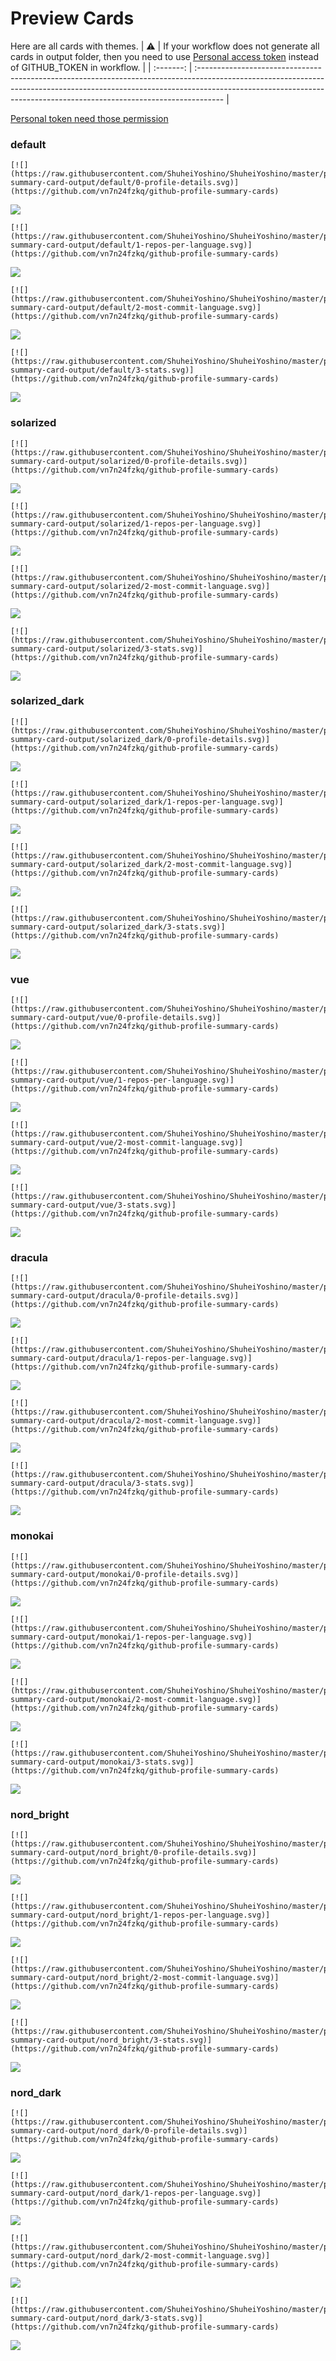 
# Preview Cards

Here are all cards with themes.
| :warning: | If your workflow does not generate all cards in output folder, then you need to use [Personal access token](https://docs.github.com/en/actions/configuring-and-managing-workflows/creating-and-storing-encrypted-secrets) instead of GITHUB_TOKEN in workflow. |
| :-------: | :------------------------------------------------------------------------------------------------------------------------------------------------------------------------------------------------------------------------------------------------ |

[Personal token need those permission](https://github.com/vn7n24fzkq/github-profile-summary-cards/wiki/Personal-access-token-permissions)


### default


```
[![](https://raw.githubusercontent.com/ShuheiYoshino/ShuheiYoshino/master/profile-summary-card-output/default/0-profile-details.svg)](https://github.com/vn7n24fzkq/github-profile-summary-cards)
```
![](https://raw.githubusercontent.com/ShuheiYoshino/ShuheiYoshino/master/profile-summary-card-output/default/0-profile-details.svg)


```
[![](https://raw.githubusercontent.com/ShuheiYoshino/ShuheiYoshino/master/profile-summary-card-output/default/1-repos-per-language.svg)](https://github.com/vn7n24fzkq/github-profile-summary-cards)
```
![](https://raw.githubusercontent.com/ShuheiYoshino/ShuheiYoshino/master/profile-summary-card-output/default/1-repos-per-language.svg)


```
[![](https://raw.githubusercontent.com/ShuheiYoshino/ShuheiYoshino/master/profile-summary-card-output/default/2-most-commit-language.svg)](https://github.com/vn7n24fzkq/github-profile-summary-cards)
```
![](https://raw.githubusercontent.com/ShuheiYoshino/ShuheiYoshino/master/profile-summary-card-output/default/2-most-commit-language.svg)


```
[![](https://raw.githubusercontent.com/ShuheiYoshino/ShuheiYoshino/master/profile-summary-card-output/default/3-stats.svg)](https://github.com/vn7n24fzkq/github-profile-summary-cards)
```
![](https://raw.githubusercontent.com/ShuheiYoshino/ShuheiYoshino/master/profile-summary-card-output/default/3-stats.svg)


### solarized


```
[![](https://raw.githubusercontent.com/ShuheiYoshino/ShuheiYoshino/master/profile-summary-card-output/solarized/0-profile-details.svg)](https://github.com/vn7n24fzkq/github-profile-summary-cards)
```
![](https://raw.githubusercontent.com/ShuheiYoshino/ShuheiYoshino/master/profile-summary-card-output/solarized/0-profile-details.svg)


```
[![](https://raw.githubusercontent.com/ShuheiYoshino/ShuheiYoshino/master/profile-summary-card-output/solarized/1-repos-per-language.svg)](https://github.com/vn7n24fzkq/github-profile-summary-cards)
```
![](https://raw.githubusercontent.com/ShuheiYoshino/ShuheiYoshino/master/profile-summary-card-output/solarized/1-repos-per-language.svg)


```
[![](https://raw.githubusercontent.com/ShuheiYoshino/ShuheiYoshino/master/profile-summary-card-output/solarized/2-most-commit-language.svg)](https://github.com/vn7n24fzkq/github-profile-summary-cards)
```
![](https://raw.githubusercontent.com/ShuheiYoshino/ShuheiYoshino/master/profile-summary-card-output/solarized/2-most-commit-language.svg)


```
[![](https://raw.githubusercontent.com/ShuheiYoshino/ShuheiYoshino/master/profile-summary-card-output/solarized/3-stats.svg)](https://github.com/vn7n24fzkq/github-profile-summary-cards)
```
![](https://raw.githubusercontent.com/ShuheiYoshino/ShuheiYoshino/master/profile-summary-card-output/solarized/3-stats.svg)


### solarized_dark


```
[![](https://raw.githubusercontent.com/ShuheiYoshino/ShuheiYoshino/master/profile-summary-card-output/solarized_dark/0-profile-details.svg)](https://github.com/vn7n24fzkq/github-profile-summary-cards)
```
![](https://raw.githubusercontent.com/ShuheiYoshino/ShuheiYoshino/master/profile-summary-card-output/solarized_dark/0-profile-details.svg)


```
[![](https://raw.githubusercontent.com/ShuheiYoshino/ShuheiYoshino/master/profile-summary-card-output/solarized_dark/1-repos-per-language.svg)](https://github.com/vn7n24fzkq/github-profile-summary-cards)
```
![](https://raw.githubusercontent.com/ShuheiYoshino/ShuheiYoshino/master/profile-summary-card-output/solarized_dark/1-repos-per-language.svg)


```
[![](https://raw.githubusercontent.com/ShuheiYoshino/ShuheiYoshino/master/profile-summary-card-output/solarized_dark/2-most-commit-language.svg)](https://github.com/vn7n24fzkq/github-profile-summary-cards)
```
![](https://raw.githubusercontent.com/ShuheiYoshino/ShuheiYoshino/master/profile-summary-card-output/solarized_dark/2-most-commit-language.svg)


```
[![](https://raw.githubusercontent.com/ShuheiYoshino/ShuheiYoshino/master/profile-summary-card-output/solarized_dark/3-stats.svg)](https://github.com/vn7n24fzkq/github-profile-summary-cards)
```
![](https://raw.githubusercontent.com/ShuheiYoshino/ShuheiYoshino/master/profile-summary-card-output/solarized_dark/3-stats.svg)


### vue


```
[![](https://raw.githubusercontent.com/ShuheiYoshino/ShuheiYoshino/master/profile-summary-card-output/vue/0-profile-details.svg)](https://github.com/vn7n24fzkq/github-profile-summary-cards)
```
![](https://raw.githubusercontent.com/ShuheiYoshino/ShuheiYoshino/master/profile-summary-card-output/vue/0-profile-details.svg)


```
[![](https://raw.githubusercontent.com/ShuheiYoshino/ShuheiYoshino/master/profile-summary-card-output/vue/1-repos-per-language.svg)](https://github.com/vn7n24fzkq/github-profile-summary-cards)
```
![](https://raw.githubusercontent.com/ShuheiYoshino/ShuheiYoshino/master/profile-summary-card-output/vue/1-repos-per-language.svg)


```
[![](https://raw.githubusercontent.com/ShuheiYoshino/ShuheiYoshino/master/profile-summary-card-output/vue/2-most-commit-language.svg)](https://github.com/vn7n24fzkq/github-profile-summary-cards)
```
![](https://raw.githubusercontent.com/ShuheiYoshino/ShuheiYoshino/master/profile-summary-card-output/vue/2-most-commit-language.svg)


```
[![](https://raw.githubusercontent.com/ShuheiYoshino/ShuheiYoshino/master/profile-summary-card-output/vue/3-stats.svg)](https://github.com/vn7n24fzkq/github-profile-summary-cards)
```
![](https://raw.githubusercontent.com/ShuheiYoshino/ShuheiYoshino/master/profile-summary-card-output/vue/3-stats.svg)


### dracula


```
[![](https://raw.githubusercontent.com/ShuheiYoshino/ShuheiYoshino/master/profile-summary-card-output/dracula/0-profile-details.svg)](https://github.com/vn7n24fzkq/github-profile-summary-cards)
```
![](https://raw.githubusercontent.com/ShuheiYoshino/ShuheiYoshino/master/profile-summary-card-output/dracula/0-profile-details.svg)


```
[![](https://raw.githubusercontent.com/ShuheiYoshino/ShuheiYoshino/master/profile-summary-card-output/dracula/1-repos-per-language.svg)](https://github.com/vn7n24fzkq/github-profile-summary-cards)
```
![](https://raw.githubusercontent.com/ShuheiYoshino/ShuheiYoshino/master/profile-summary-card-output/dracula/1-repos-per-language.svg)


```
[![](https://raw.githubusercontent.com/ShuheiYoshino/ShuheiYoshino/master/profile-summary-card-output/dracula/2-most-commit-language.svg)](https://github.com/vn7n24fzkq/github-profile-summary-cards)
```
![](https://raw.githubusercontent.com/ShuheiYoshino/ShuheiYoshino/master/profile-summary-card-output/dracula/2-most-commit-language.svg)


```
[![](https://raw.githubusercontent.com/ShuheiYoshino/ShuheiYoshino/master/profile-summary-card-output/dracula/3-stats.svg)](https://github.com/vn7n24fzkq/github-profile-summary-cards)
```
![](https://raw.githubusercontent.com/ShuheiYoshino/ShuheiYoshino/master/profile-summary-card-output/dracula/3-stats.svg)


### monokai


```
[![](https://raw.githubusercontent.com/ShuheiYoshino/ShuheiYoshino/master/profile-summary-card-output/monokai/0-profile-details.svg)](https://github.com/vn7n24fzkq/github-profile-summary-cards)
```
![](https://raw.githubusercontent.com/ShuheiYoshino/ShuheiYoshino/master/profile-summary-card-output/monokai/0-profile-details.svg)


```
[![](https://raw.githubusercontent.com/ShuheiYoshino/ShuheiYoshino/master/profile-summary-card-output/monokai/1-repos-per-language.svg)](https://github.com/vn7n24fzkq/github-profile-summary-cards)
```
![](https://raw.githubusercontent.com/ShuheiYoshino/ShuheiYoshino/master/profile-summary-card-output/monokai/1-repos-per-language.svg)


```
[![](https://raw.githubusercontent.com/ShuheiYoshino/ShuheiYoshino/master/profile-summary-card-output/monokai/2-most-commit-language.svg)](https://github.com/vn7n24fzkq/github-profile-summary-cards)
```
![](https://raw.githubusercontent.com/ShuheiYoshino/ShuheiYoshino/master/profile-summary-card-output/monokai/2-most-commit-language.svg)


```
[![](https://raw.githubusercontent.com/ShuheiYoshino/ShuheiYoshino/master/profile-summary-card-output/monokai/3-stats.svg)](https://github.com/vn7n24fzkq/github-profile-summary-cards)
```
![](https://raw.githubusercontent.com/ShuheiYoshino/ShuheiYoshino/master/profile-summary-card-output/monokai/3-stats.svg)


### nord_bright


```
[![](https://raw.githubusercontent.com/ShuheiYoshino/ShuheiYoshino/master/profile-summary-card-output/nord_bright/0-profile-details.svg)](https://github.com/vn7n24fzkq/github-profile-summary-cards)
```
![](https://raw.githubusercontent.com/ShuheiYoshino/ShuheiYoshino/master/profile-summary-card-output/nord_bright/0-profile-details.svg)


```
[![](https://raw.githubusercontent.com/ShuheiYoshino/ShuheiYoshino/master/profile-summary-card-output/nord_bright/1-repos-per-language.svg)](https://github.com/vn7n24fzkq/github-profile-summary-cards)
```
![](https://raw.githubusercontent.com/ShuheiYoshino/ShuheiYoshino/master/profile-summary-card-output/nord_bright/1-repos-per-language.svg)


```
[![](https://raw.githubusercontent.com/ShuheiYoshino/ShuheiYoshino/master/profile-summary-card-output/nord_bright/2-most-commit-language.svg)](https://github.com/vn7n24fzkq/github-profile-summary-cards)
```
![](https://raw.githubusercontent.com/ShuheiYoshino/ShuheiYoshino/master/profile-summary-card-output/nord_bright/2-most-commit-language.svg)


```
[![](https://raw.githubusercontent.com/ShuheiYoshino/ShuheiYoshino/master/profile-summary-card-output/nord_bright/3-stats.svg)](https://github.com/vn7n24fzkq/github-profile-summary-cards)
```
![](https://raw.githubusercontent.com/ShuheiYoshino/ShuheiYoshino/master/profile-summary-card-output/nord_bright/3-stats.svg)


### nord_dark


```
[![](https://raw.githubusercontent.com/ShuheiYoshino/ShuheiYoshino/master/profile-summary-card-output/nord_dark/0-profile-details.svg)](https://github.com/vn7n24fzkq/github-profile-summary-cards)
```
![](https://raw.githubusercontent.com/ShuheiYoshino/ShuheiYoshino/master/profile-summary-card-output/nord_dark/0-profile-details.svg)


```
[![](https://raw.githubusercontent.com/ShuheiYoshino/ShuheiYoshino/master/profile-summary-card-output/nord_dark/1-repos-per-language.svg)](https://github.com/vn7n24fzkq/github-profile-summary-cards)
```
![](https://raw.githubusercontent.com/ShuheiYoshino/ShuheiYoshino/master/profile-summary-card-output/nord_dark/1-repos-per-language.svg)


```
[![](https://raw.githubusercontent.com/ShuheiYoshino/ShuheiYoshino/master/profile-summary-card-output/nord_dark/2-most-commit-language.svg)](https://github.com/vn7n24fzkq/github-profile-summary-cards)
```
![](https://raw.githubusercontent.com/ShuheiYoshino/ShuheiYoshino/master/profile-summary-card-output/nord_dark/2-most-commit-language.svg)


```
[![](https://raw.githubusercontent.com/ShuheiYoshino/ShuheiYoshino/master/profile-summary-card-output/nord_dark/3-stats.svg)](https://github.com/vn7n24fzkq/github-profile-summary-cards)
```
![](https://raw.githubusercontent.com/ShuheiYoshino/ShuheiYoshino/master/profile-summary-card-output/nord_dark/3-stats.svg)

